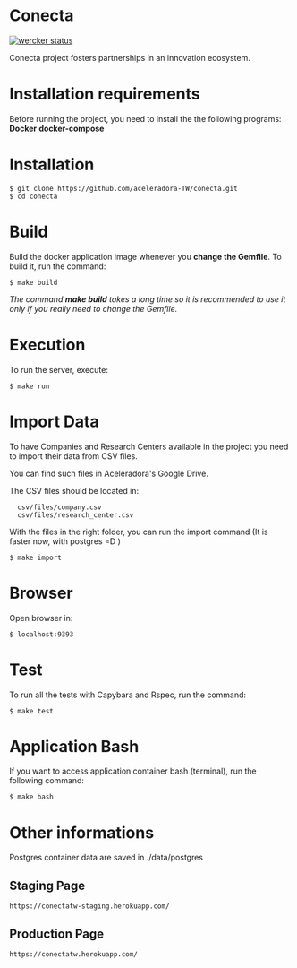 # Conecta

[![wercker status](https://app.wercker.com/status/a63242f5c5cee0e75044f6895689a927/m/master "wercker status")](https://app.wercker.com/project/byKey/a63242f5c5cee0e75044f6895689a927)  

Conecta project fosters partnerships in an innovation ecosystem.

# Installation requirements

Before running the project, you need to install the the following programs:
**Docker**
**docker-compose**

# Installation
```
$ git clone https://github.com/aceleradora-TW/conecta.git
$ cd conecta
```
# Build
Build the docker application image whenever you **change the Gemfile**. To build it, run the command:
```
$ make build
```
_The command **make build** takes a long time so it is recommended to use it only if you really need to change the Gemfile._

# Execution
To run the server, execute:
```
$ make run
```

# Import Data
To have Companies and Research Centers available in the project you need to import their data from CSV files.

You can find such files in Aceleradora's Google Drive.

The CSV files should be located in:
```
  csv/files/company.csv
  csv/files/research_center.csv
```
With the files in the right folder, you can run the import command (It is faster now, with postgres =D )
```
$ make import
```
# Browser
Open browser in:
```
$ localhost:9393
```
# Test
To run all the tests with Capybara and Rspec, run the command:
```
$ make test
```
# Application Bash
If you want to access application container bash (terminal), run the following command:
```
$ make bash
```

# Other informations

Postgres container data are saved in ./data/postgres

## Staging Page
```
https://conectatw-staging.herokuapp.com/
```

## Production Page
```
https://conectatw.herokuapp.com/
```
